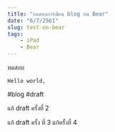 ```yaml
---
title: "ทดสอบการเขียน blog บน Bear"
date: "6/7/2561"
slug: test-on-bear
tags:
    - iPad
    - Bear
---
```


ทดสอบ

```
Hello world,
```

#blog #draft

แก้ draft ครั้งที่ 2

แก้ draft ครั้ง ที่ 3
แก้ครั้งที่ 4 
